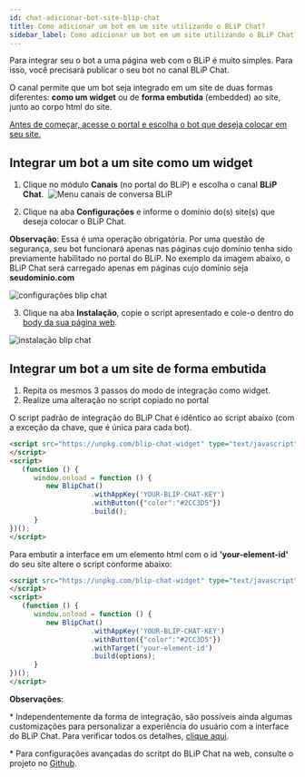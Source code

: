 ```yaml
---
id: chat-adicionar-bot-site-blip-chat
title: Como adicionar um bot em um site utilizando o BLiP Chat?
sidebar_label: Como adicionar um bot em um site utilizando o BLiP Chat?
---
```


Para integrar seu o bot a uma página web com o BLiP é muito simples. Para isso, você precisará publicar o seu bot no canal BLiP Chat.

O canal permite que um bot seja integrado em um site de duas formas diferentes: **como um widget** ou de **forma embutida** (embedded) ao site, junto ao corpo html do site.

<u>Antes de começar, acesse o [portal](https://portal.blip.ai/) e escolha o bot que deseja colocar em seu site.</u>

## Integrar um bot a um site como um widget

1. Clique no módulo **Canais** (no portal do BLiP) e escolha o canal **BLiP Chat**.
​
![Menu canais de conversa BLiP](/img/practice/blip-chat/chat-adicionar-bot-site-blip-chat-1.png)<br>

2. Clique na aba **Configurações** e informe o domínio do(s) site(s) que deseja colocar o BLiP Chat.

**Observação**: Essa é uma operação obrigatória. Por uma questão de segurança, seu bot funcionará apenas nas páginas cujo domínio tenha sido previamente habilitado no portal do BLiP. No exemplo da imagem abaixo, o BLiP Chat será carregado apenas em páginas cujo domínio seja **seudominio<span>.</span>com**

![configurações blip chat](/img/practice/blip-chat/chat-adicionar-bot-site-blip-chat-2.png)<br>

3. Clique na aba **Instalação**, copie o script apresentado e cole-o dentro do <u>body da sua página web</u>.

![instalação blip chat](/img/practice/blip-chat/chat-adicionar-bot-site-blip-chat-3.png)<br>

## Integrar um bot a um site de forma embutida

1. Repita os mesmos 3 passos do modo de integração como widget.  
2. Realize uma alteração no script copiado no portal  

O script padrão de integração do BLiP Chat é idêntico ao script abaixo (com a exceção da chave, que é única para cada bot).

```html
<script src="https://unpkg.com/blip-chat-widget" type="text/javascript">
</script>
<script>
   (function () {
      window.onload = function () {
         new BlipChat()
                    .withAppKey('YOUR-BLIP-CHAT-KEY')
                    .withButton({"color":"#2CC3D5"})
                    .build();
      }
})();
</script>
```

Para embutir a interface em um elemento html com o id **'your-element-id'** do seu site altere o script conforme abaixo:

```html
<script src="https://unpkg.com/blip-chat-widget" type="text/javascript">
</script>
<script>
   (function () {
      window.onload = function () {
         new BlipChat()
                    .withAppKey('YOUR-BLIP-CHAT-KEY')
                    .withButton({"color":"#2CC3D5"})
                    .withTarget('your-element-id')
                    .build(options);
      }
})();
</script>
```

**Observações**:

\* Independentemente da forma de integração, são possíveis ainda algumas customizações para personalizar a experiência do usuário com a interface do BLiP Chat. Para verificar todos os detalhes, [clique aqui](practice/blip-chat/chat-customizacoes-disponiveis-blip-chat.md).

\* Para configurações avançadas do scritpt do BLiP Chat na web, consulte o projeto no [Github](https://github.com/takenet/blip-chat-widget).